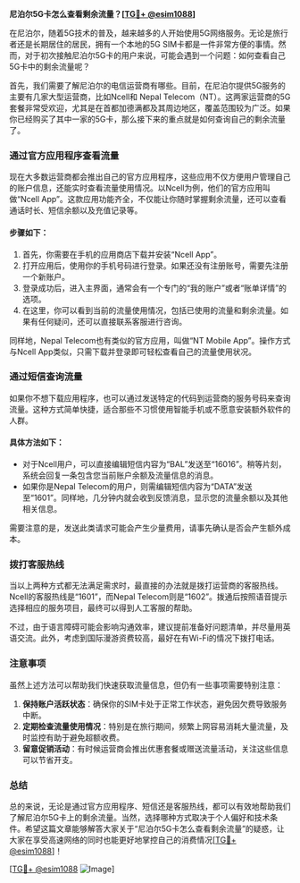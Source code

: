 **尼泊尔5G卡怎么查看剩余流量？[[TG💪+ @esim1088](https://t.me/s/esim1088)]**

在尼泊尔，随着5G技术的普及，越来越多的人开始使用5G网络服务。无论是旅行者还是长期居住的居民，拥有一个本地的5G SIM卡都是一件非常方便的事情。然而，对于初次接触尼泊尔5G卡的用户来说，可能会遇到一个问题：如何查看自己5G卡中的剩余流量呢？

首先，我们需要了解尼泊尔的电信运营商有哪些。目前，在尼泊尔提供5G服务的主要有几家大型运营商，比如Ncell和 Nepal Telecom（NT）。这两家运营商的5G套餐非常受欢迎，尤其是在首都加德满都及其周边地区，覆盖范围较为广泛。如果你已经购买了其中一家的5G卡，那么接下来的重点就是如何查询自己的剩余流量了。

### **通过官方应用程序查看流量**

现在大多数运营商都会推出自己的官方应用程序，这些应用不仅方便用户管理自己的账户信息，还能实时查看流量使用情况。以Ncell为例，他们的官方应用叫做“Ncell App”。这款应用功能齐全，不仅能让你随时掌握剩余流量，还可以查看通话时长、短信余额以及充值记录等。

#### **步骤如下：**
1. 首先，你需要在手机的应用商店下载并安装“Ncell App”。
2. 打开应用后，使用你的手机号码进行登录。如果还没有注册账号，需要先注册一个新账户。
3. 登录成功后，进入主界面，通常会有一个专门的“我的账户”或者“账单详情”的选项。
4. 在这里，你可以看到当前的流量使用情况，包括已使用的流量和剩余流量。如果有任何疑问，还可以直接联系客服进行咨询。

同样地，Nepal Telecom也有类似的官方应用，叫做“NT Mobile App”。操作方式与Ncell App类似，只需下载并登录即可轻松查看自己的流量使用状况。

### **通过短信查询流量**

如果你不想下载应用程序，也可以通过发送特定的代码到运营商的服务号码来查询流量。这种方式简单快捷，适合那些不习惯使用智能手机或不愿意安装额外软件的人群。

#### **具体方法如下：**
- 对于Ncell用户，可以直接编辑短信内容为“BAL”发送至“16016”。稍等片刻，系统会回复一条包含您当前账户余额及流量信息的消息。
- 如果你是Nepal Telecom的用户，则需编辑短信内容为“DATA”发送至“1601”。同样地，几分钟内就会收到反馈消息，显示您的流量余额以及其他相关信息。

需要注意的是，发送此类请求可能会产生少量费用，请事先确认是否会产生额外成本。

### **拨打客服热线**

当以上两种方式都无法满足需求时，最直接的办法就是拨打运营商的客服热线。Ncell的客服热线是“1601”，而Nepal Telecom则是“1602”。拨通后按照语音提示选择相应的服务项目，最终可以得到人工客服的帮助。

不过，由于语言障碍可能会影响沟通效率，建议提前准备好问题清单，并尽量用英语交流。此外，考虑到国际漫游资费较高，最好在有Wi-Fi的情况下拨打电话。

### **注意事项**

虽然上述方法可以帮助我们快速获取流量信息，但仍有一些事项需要特别注意：

1. **保持账户活跃状态**：确保你的SIM卡处于正常工作状态，避免因欠费导致服务中断。
2. **定期检查流量使用情况**：特别是在旅行期间，频繁上网容易消耗大量流量，及时监控有助于避免超额收费。
3. **留意促销活动**：有时候运营商会推出优惠套餐或赠送流量活动，关注这些信息可以节省开支。

### **总结**

总的来说，无论是通过官方应用程序、短信还是客服热线，都可以有效地帮助我们了解尼泊尔5G卡上的剩余流量。当然，选择哪种方式取决于个人偏好和技术条件。希望这篇文章能够解答大家关于“尼泊尔5G卡怎么查看剩余流量”的疑惑，让大家在享受高速网络的同时也能更好地掌控自己的消费情况[[TG💪+ @esim1088](https://t.me/s/esim1088)]！

[[TG💪+ @esim1088](https://t.me/s/esim1088) ![Image](https://i.postimg.cc/4NQfJmqS/Snipaste-2025-05-13-00-14-12.png)]